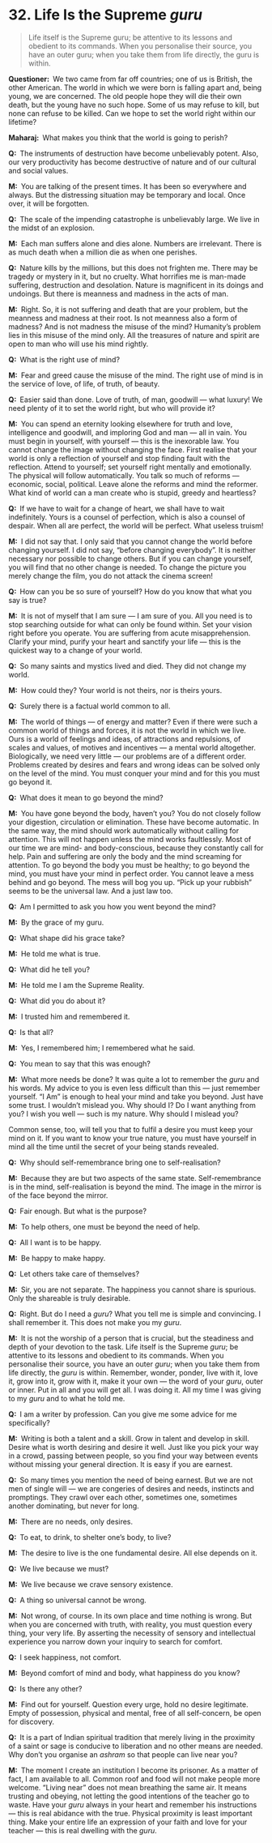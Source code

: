 # 32. Life Is the Supreme *guru*

>Life itself is the Supreme <span style=font-style:normal>guru</span>; be attentive to its lessons and obedient to its commands. When you personalise their source, you have an outer <span style=font-style:normal>guru</span>; when you take them from life directly, the <span style=font-style:normal>guru</span> is within.

**Questioner:**&ensp;We two came from far off countries; one of us is British, the other American. The world in which we were born is falling apart and, being young, we are concerned. The old people hope they will die their own death, but the young have no such hope. Some of us may refuse to kill, but none can refuse to be killed. Can we hope to set the world right within our lifetime?

**Maharaj:**&ensp;What makes you think that the world is going to perish?

**Q:**&ensp;The instruments of destruction have become unbelievably potent. Also, our very productivity has become destructive of nature and of our cultural and social values.

**M:**&ensp;You are talking of the present times. It has been so everywhere and always. But the distressing situation may be temporary and local. Once over, it will be forgotten.

**Q:**&ensp;The scale of the impending catastrophe is unbelievably large. We live in the midst of an explosion.

**M:**&ensp;Each man suffers alone and dies alone. Numbers are irrelevant. There is as much death when a million die as when one perishes.

**Q:**&ensp;Nature kills by the millions, but this does not frighten me. There may be tragedy or mystery in it, but no cruelty. What horrifies me is man-made suffering, destruction and desolation. Nature is magnificent in its doings and undoings. But there is meanness and madness in the acts of man.

**M:**&ensp;Right. So, it is not suffering and death that are your problem, but the meanness and madness at their root. Is not meanness also a form of madness? And is not madness the misuse of the mind? Humanity’s problem lies in this misuse of the mind only. All the treasures of nature and spirit are open to man who will use his mind rightly.

**Q:**&ensp;What is the right use of mind?

**M:**&ensp;Fear and greed cause the misuse of the mind. The right use of mind is in the service of love, of life, of truth, of beauty.

**Q:**&ensp;Easier said than done. Love of truth, of man, goodwill — what luxury! We need plenty of it to set the world right, but who will provide it?

**M:**&ensp;You can spend an eternity looking elsewhere for truth and love, intelligence and goodwill, and imploring God and man — all in vain. You must begin in yourself, with yourself — this is the inexorable law. You cannot change the image without changing the face. First realise that your world is only a reflection of yourself and stop finding fault with the reflection. Attend to yourself; set yourself right mentally and emotionally. The physical will follow automatically. You talk so much of reforms — economic, social, political. Leave alone the reforms and mind the reformer. What kind of world can a man create who is stupid, greedy and heartless?

**Q:**&ensp;If we have to wait for a change of heart, we shall have to wait indefinitely. Yours is a counsel of perfection, which is also a counsel of despair. When all are perfect, the world will be perfect. What useless truism!

**M:**&ensp;I did not say that. I only said that you cannot change the world before changing yourself. I did not say, “before changing everybody”. It is neither necessary nor possible to change others. But if you can change yourself, you will find that no other change is needed. To change the picture you merely change the film, you do not attack the cinema screen!

**Q:**&ensp;How can you be so sure of yourself? How do you know that what you say is true?

**M:**&ensp;It is not of myself that I am sure — I am sure of you. All you need is to stop searching outside for what can only be found within. Set your vision right before you operate. You are suffering from acute misapprehension. Clarify your mind, purify your heart and sanctify your life — this is the quickest way to a change of your world.

**Q:**&ensp;So many saints and mystics lived and died. They did not change my world.

**M:**&ensp;How could they? Your world is not theirs, nor is theirs yours.

**Q:**&ensp;Surely there is a factual world common to all.

**M:**&ensp;The world of things — of energy and matter? Even if there were such a common world of things and forces, it is not the world in which we live. Ours is a world of feelings and ideas, of attractions and repulsions, of scales and values, of motives and incentives — a mental world altogether. Biologically, we need very little — our problems are of a different order. Problems created by desires and fears and wrong ideas can be solved only on the level of the mind. You must conquer your mind and for this you must go beyond it.

**Q:**&ensp;What does it mean to go beyond the mind?

**M:**&ensp;You have gone beyond the body, haven’t you? You do not closely follow your digestion, circulation or elimination. These have become automatic. In the same way, the mind should work automatically without calling for attention. This will not happen unless the mind works faultlessly. Most of our time we are mind- and body-conscious, because they constantly call for help. Pain and suffering are only the body and the mind screaming for attention. To go beyond the body you must be healthy; to go beyond the mind, you must have your mind in perfect order. You cannot leave a mess behind and go beyond. The mess will bog you up. “Pick up your rubbish” seems to be the universal law. And a just law too.

**Q:**&ensp;Am I permitted to ask you how you went beyond the mind?

**M:**&ensp;By the grace of my <span data-tippy-content="Spiritual teacher, preceptor.">guru</span>.

**Q:**&ensp;What shape did his grace take?

**M:**&ensp;He told me what is true.

**Q:**&ensp;What did he tell you?

**M:**&ensp;He told me I am the Supreme Reality.

**Q:**&ensp;What did you do about it?

**M:**&ensp;I trusted him and remembered it.

**Q:**&ensp;Is that all?

**M:**&ensp;Yes, I remembered him; I remembered what he said.

**Q:**&ensp;You mean to say that this was enough?

**M:**&ensp;What more needs be done? It was quite a lot to remember the *guru* and his words. My advice to you is even less difficult than this — just remember yourself. “I Am” is enough to heal your mind and take you beyond. Just have some trust. I wouldn’t mislead you. Why should I? Do I want anything from you? I wish you well — such is my nature. Why should I mislead you? 

Common sense, too, will tell you that to fulfil a desire you must keep your mind on it. If you want to know your true nature, you must have yourself in mind all the time until the secret of your being stands revealed.

**Q:**&ensp;Why should self-remembrance bring one to self-realisation?

**M:**&ensp;Because they are but two aspects of the same state. Self-remembrance is in the mind, self-realisation is beyond the mind. The image in the mirror is of the face beyond the mirror.

**Q:**&ensp;Fair enough. But what is the purpose?

**M:**&ensp;To help others, one must be beyond the need of help.

**Q:**&ensp;All I want is to be happy.

**M:**&ensp;Be happy to make happy.

**Q:**&ensp;Let others take care of themselves?

**M:**&ensp;Sir, you are not separate. The happiness you cannot share is spurious. Only the shareable is truly desirable.

**Q:**&ensp;Right. But do I need a *guru*? What you tell me is simple and convincing. I shall remember it. This does not make you my *guru*.

**M:**&ensp;It is not the worship of a person that is crucial, but the steadiness and depth of your devotion to the task. Life itself is the Supreme *guru*; be attentive to its lessons and obedient to its commands. When you personalise their source, you have an outer *guru*; when you take them from life directly, the *guru* is within. Remember, wonder, ponder, live with it, love it, grow into it, grow with it, make it your own — the word of your *guru*, outer or inner. Put in all and you will get all. I was doing it. All my time I was giving to my *guru* and to what he told me.

**Q:**&ensp;I am a writer by profession. Can you give me some advice for me specifically?

**M:**&ensp;Writing is both a talent and a skill. Grow in talent and develop in skill. Desire what is worth desiring and desire it well. Just like you pick your way in a crowd, passing between people, so you find your way between events without missing your general direction. It is easy if you are earnest.

**Q:**&ensp;So many times you mention the need of being earnest. But we are not men of single will — we are congeries of desires and needs, instincts and promptings. They crawl over each other, sometimes one, sometimes another dominating, but never for long.

**M:**&ensp;There are no needs, only desires.

**Q:**&ensp;To eat, to drink, to shelter one’s body, to live?

**M:**&ensp;The desire to live is the one fundamental desire. All else depends on it.

**Q:**&ensp;We live because we must?

**M:**&ensp;We live because we crave sensory existence.

**Q:**&ensp;A thing so universal cannot be wrong.

**M:**&ensp;Not wrong, of course. In its own place and time nothing is wrong. But when you are concerned with truth, with reality, you must question every thing, your very life. By asserting the necessity of sensory and intellectual experience you narrow down your inquiry to search for comfort.

**Q:**&ensp;I seek happiness, not comfort.

**M:**&ensp;Beyond comfort of mind and body, what happiness do you know?

**Q:**&ensp;Is there any other?

**M:**&ensp;Find out for yourself. Question every urge, hold no desire legitimate. Empty of possession, physical and mental, free of all self-concern, be open for discovery.

**Q:**&ensp;It is a part of Indian spiritual tradition that merely living in the proximity of a saint or sage is conducive to liberation and no other means are needed. Why don’t you organise an *ashram* so that people can live near you?

**M:**&ensp;The moment I create an institution I become its prisoner. As a matter of fact, I am available to all. Common roof and food will not make people more welcome. “Living near” does not mean breathing the same air. It means trusting and obeying, not letting the good intentions of the teacher go to waste. Have your *guru* always in your heart and remember his instructions — this is real abidance with the true. Physical proximity is least important thing. Make your entire life an expression of your faith and love for your teacher — this is real dwelling with the *guru*.

<script>
export default {
  props: ["slot-key"],
  mounted () {
    tippy("[data-tippy-content]", {allowHTML: true});
  }
}
</script>
